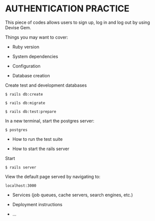 # AUTHENTICATION PRACTICE

This piece of codes allows users to sign up, log in and log out by using Devise Gem.

Things you may want to cover:

* Ruby version

* System dependencies

* Configuration

* Database creation

Create test and development databases
```
$ rails db:create
```
```
$ rails db:migrate
```
```
$ rails db:test:prepare
```
In a new terminal, start the postgres server:
```
$ postgres
```
* How to run the test suite


* How to start the rails server

Start
```
$ rails server
```
View the default page served by navigating to:
```
localhost:3000
```

* Services (job queues, cache servers, search engines, etc.)

* Deployment instructions

* ...
